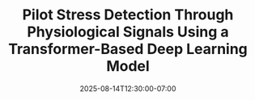 ---
# Documentation: https://wowchemy.com/docs/managing-content/

title: "Pilot Stress Detection Through Physiological Signals Using a Transformer-Based Deep Learning Model"
event: EMIL Fall'25 Seminars
event_url:
location: Online (Zoom)
address:
  street:
  city:
  region:
  postcode:
  country:
summary:  Pilot stress detection is a challenging task and it plays a vital role in improving flight performance and avoiding catastrophic accidents. Many deep learning models have been adopted for stress recognition. However, these models tend to ignore the dependencies between multimodal physiological signals, which can boost the model performance potentially. A transformer-based deep learning framework, which can obtain the position information of multimodal signals by combining a transformer network with a traditional convolutional neural network (CNN), is proposed for detecting pilot stress. The 14 pilots’ physiological data, including electrocardiography (ECG), electromyography (EMG), electrodermal (EDA), respiration (RESP), and skin temperature (SKT), under different stress states are collected for training and validation, and evaluated among different state-of-the-art models. The results show that the proposed model achieves an accuracy of 93.28%, 88.75%, and 84.85% for two-, three-, and four-class classification tasks, respectively, showing faster integration and promising performance.

# Talk start and end times.
#   End time can optionally be hidden by prefixing the line with `#`.
date: 2025-08-14T12:30:00-07:00
date_end: 2025-08-14T13:00:00-07:00
all_day: false

# Schedule page publish date (NOT event date).
publishDate: 2025-10-08T13:40:20-07:00

authors: [Nooshin Taheri]
tags: []

# Is this a featured event? (true/false)
featured: false

# Featured image
# To use, add an image named `featured.jpg/png` to your page's folder. 
# Focal points: Smart, Center, TopLeft, Top, TopRight, Left, Right, BottomLeft, Bottom, BottomRight.
image:
  caption: ""
  focal_point: ""
  preview_only: false

# Custom links (optional).
#   Uncomment and edit lines below to show custom links.
# links:
# - name: Follow
#   url: https://twitter.com
#   icon_pack: fab
#   icon: twitter

# Optional filename of your slides within your event's folder or a URL.
url_slides: Pilot Stress Detection Through Physiological.pptx

url_code:
url_pdf: "https://ieeexplore.ieee.org/abstract/document/10054557?casa_token=VJh7Ya4Xh0sAAAAA:QAO1mklrye5dN4ui_kPry-fhSsNT1iFFxmOxMk-opszBOH9xgFMGPvskRyGN1PRV2K6lnUiGtWM"
url_video:

# Markdown Slides (optional).
#   Associate this event with Markdown slides.
#   Simply enter your slide deck's filename without extension.
#   E.g. `slides = "example-slides"` references `content/slides/example-slides.md`.
#   Otherwise, set `slides = ""`.
slides: ""

# Projects (optional).
#   Associate this post with one or more of your projects.
#   Simply enter your project's folder or file name without extension.
#   E.g. `projects = ["internal-project"]` references `content/project/deep-learning/index.md`.
#   Otherwise, set `projects = []`.
projects: []
---